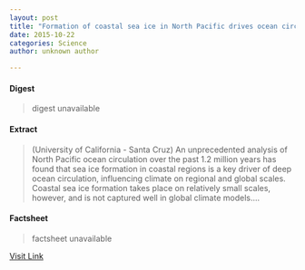 ```yaml
---
layout: post
title: "Formation of coastal sea ice in North Pacific drives ocean circulation and climate"
date: 2015-10-22
categories: Science
author: unknown author

---
```



#### Digest
>digest unavailable

#### Extract
>(University of California - Santa Cruz) An unprecedented analysis of North Pacific ocean circulation over the past 1.2 million years has found that sea ice formation in coastal regions is a key driver of deep ocean circulation, influencing climate on regional and global scales. Coastal sea ice formation takes place on relatively small scales, however, and is not captured well in global climate models....

#### Factsheet
>factsheet unavailable

[Visit Link](http://www.eurekalert.org/pub_releases/2015-10/uoc--foc102015.php)


